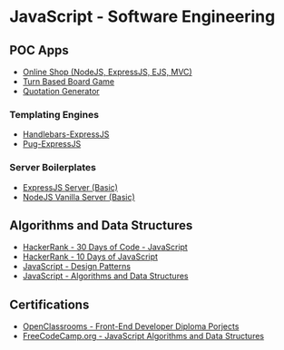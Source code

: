 # JavaScript - Software Engineering

## POC Apps
* [Online Shop (NodeJS, ExpressJS, EJS, MVC)](https://github.com/paulAlexSerban/Online-Shop)
* [Turn Based Board Game]()
* [Quotation Generator]()

### Templating Engines
* [Handlebars-ExpressJS](https://github.com/paulAlexSerban/Handlebars-ExpressJS)
* [Pug-ExpressJS](https://github.com/paulAlexSerban/Pug-ExpressJS)

### Server Boilerplates
* [ExpressJS Server (Basic)](https://github.com/paulAlexSerban/Basic-ExpressJS-Server---NodeJS)
* [NodeJS Vanilla Server (Basic)](https://github.com/paulAlexSerban/NodeJS-Basic-Vanilla-Server)

## Algorithms and Data Structures
* [HackerRank - 30 Days of Code - JavaScript](https://github.com/paulAlexSerban/HackerRank---30-Days-of-Code---JavaScript)
* [HackerRank - 10 Days of JavaScript](https://github.com/paulAlexSerban/HackerRank---JavaScript-10-Days-of-Code)
* [JavaScript - Design Patterns](https://github.com/paulAlexSerban/JavaScript---Design-Patterns)
* [JavaScript - Algorithms and Data Structures](https://github.com/paulAlexSerban/algorithms-and-data-structures--javascript)

## Certifications
* [OpenClassrooms - Front-End Developer Diploma Porjects](https://github.com/paulAlexSerban/OpenClassrooms-FrontEnd-Developer-Diploma-Projects)
* [FreeCodeCamp.org - JavaScript Algorithms and Data Structures]()
